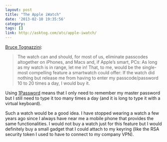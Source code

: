 ```yaml
---
layout: post
title: "The Apple iWatch"
date: '2013-02-10 19:35:56'
category: 
tags: []
link: http://asktog.com/atc/apple-iwatch/
---
```


[Bruce Tognazzini](http://asktog.com/atc):
> The watch can and should, for most of us, eliminate passcodes altogether on iPhones, and Macs and, if Apple’s smart, PCs: As long as my watch is in range, let me in! That, to me, would be the single-most compelling feature a smartwatch could offer: If the watch did nothing but release me from having to enter my passcode/password 10 to 20 times a day, I would buy it.


Using [1Password](https://agilebits.com/onepassword) means that I only need to remember my master password but I still need to type it too many times a day (and it is long to type it with a virtual keyboard). 

Such a watch would be a good idea. I have stopped wearing a watch a few years ago since I always have near me a mobile phone that provides the same functionalities.
I would not buy a watch just for this feature but I would definitely buy a small gadget that I could attach to my keyring (like the RSA security token I used to have to connect to my company VPN).